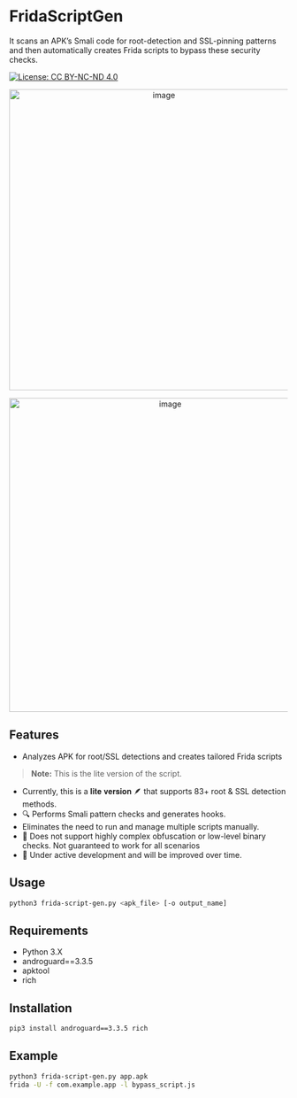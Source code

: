 # FridaScriptGen
 
It scans an APK’s Smali code for root-detection and SSL-pinning patterns and then automatically creates Frida scripts to bypass these security checks.
 
[![License: CC BY-NC-ND 4.0](https://licensebuttons.net/l/by-nc-nd/4.0/88x31.png)](https://creativecommons.org/licenses/by-nc-nd/4.0/)
  
<p align="center">
  <img width="544" alt="image" src="https://github.com/user-attachments/assets/72dbf90d-9cf7-462c-a5c7-430fe4265a81"/>
</p>
 
<p align="center">
  <img width="567" alt="image" src="https://github.com/user-attachments/assets/2e780eb5-fcdc-41ca-b1c9-7c8550d80b67"/>
</p>
 
 
## Features
- Analyzes APK for root/SSL detections and creates tailored Frida scripts
 
> **Note:** This is the lite version of the script.
 

- Currently, this is a 𝐥𝐢𝐭𝐞 𝐯𝐞𝐫𝐬𝐢𝐨𝐧 🪶 that supports 83+ root & SSL detection methods.
- 🔍 Performs Smali pattern checks and generates hooks.
- Eliminates the need to run and manage multiple scripts manually.
- 🚫 Does not support highly complex obfuscation or low-level binary checks. Not guaranteed to work for all scenarios
- 🔧 Under active development and will be improved over time.

## Usage
```bash
python3 frida-script-gen.py <apk_file> [-o output_name]
```
 
## Requirements
- Python 3.X
- androguard==3.3.5
- apktool
- rich
 
## Installation
```bash
pip3 install androguard==3.3.5 rich
```
 
## Example
```bash
python3 frida-script-gen.py app.apk
frida -U -f com.example.app -l bypass_script.js
```
